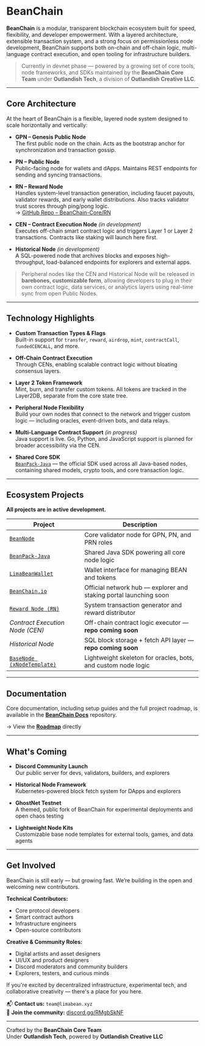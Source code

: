 # BeanChain

**BeanChain** is a modular, transparent blockchain ecosystem built for speed, flexibility, and developer empowerment. With a layered architecture, extensible transaction system, and a strong focus on permissionless node development, BeanChain supports both on-chain and off-chain logic, multi-language contract execution, and open tooling for infrastructure builders.

> Currently in devnet phase — powered by a growing set of core tools, node frameworks, and SDKs maintained by the **BeanChain Core Team** under **Outlandish Tech**, a division of **Outlandish Creative LLC**.

---

## Core Architecture

At the heart of BeanChain is a flexible, layered node system designed to scale horizontally and vertically:

- **GPN – Genesis Public Node**  
  The first public node on the chain. Acts as the bootstrap anchor for synchronization and transaction gossip.

- **PN – Public Node**  
  Public-facing node for wallets and dApps. Maintains REST endpoints for sending and syncing transactions.

- **RN – Reward Node**  
  Handles system-level transaction generation, including faucet payouts, validator rewards, and early wallet distributions. Also tracks validator trust scores through ping/pong logic.  
  → [GitHub Repo – BeanChain-Core/RN](https://github.com/BeanChain-Core/RN)

- **CEN – Contract Execution Node** *(in development)*  
  Executes off-chain smart contract logic and triggers Layer 1 or Layer 2 transactions. Contracts like staking will launch here first.

- **Historical Node** *(in development)*  
  A SQL-powered node that archives blocks and exposes high-throughput, load-balanced endpoints for explorers and external apps.

> Peripheral nodes like the CEN and Historical Node will be released in **barebones, customizable form**, allowing developers to plug in their own contract logic, data services, or analytics layers using real-time sync from open Public Nodes.

---

## Technology Highlights

- **Custom Transaction Types & Flags**  
  Built-in support for `transfer`, `reward`, `airdrop`, `mint`, `contractCall`, `fundedCENCALL`, and more.

- **Off-Chain Contract Execution**  
  Through CENs, enabling scalable contract logic without bloating consensus layers.

- **Layer 2 Token Framework**  
  Mint, burn, and transfer custom tokens. All tokens are tracked in the Layer2DB, separate from the core state tree.

- **Peripheral Node Flexibility**  
  Build your own nodes that connect to the network and trigger custom logic — including oracles, event-driven bots, and data relays.

- **Multi-Language Contract Support** *(in progress)*  
  Java support is live. Go, Python, and JavaScript support is planned for broader accessibility via the CEN.

- **Shared Core SDK**  
  [`BeanPack-Java`](https://github.com/BeanChain-Core/BeanPack-Java) — the official SDK used across all Java-based nodes, containing shared models, crypto tools, and core transaction logic.

---

## Ecosystem Projects

**All projects are in active development.**

| Project | Description |
|--------|-------------|
| [`BeanNode`](https://github.com/BeanChain-Core/BeanNode) | Core validator node for GPN, PN, and PRN roles |
| [`BeanPack-Java`](https://github.com/BeanChain-Core/BeanPack-Java) | Shared Java SDK powering all core node logic |
| [`LimaBeanWallet`](https://github.com/BeanChain-Core/LimaBeanWallet) | Wallet interface for managing BEAN and tokens |
| [`BeanChain.io`](https://github.com/BeanChain-Core/BeanChain.io) | Official network hub — explorer and staking portal launching soon |
| [`Reward Node (RN)`](https://github.com/BeanChain-Core/RN) | System transaction generator and reward distributor |
| *Contract Execution Node (CEN)* | Off-chain contract logic executor — **repo coming soon** |
| *Historical Node* | SQL block storage + fetch API layer — **repo coming soon** |
| [`BaseNode (xNodeTemplate)`](https://github.com/BeanChain-Core/BaseNode) | Lightweight skeleton for oracles, bots, and custom node logic |

---
## Documentation

Core documentation, including setup guides and the full project roadmap, is available in the [**BeanChain Docs**](https://github.com/BeanChain-Core/docs) repository.

→ View the [**Roadmap**](https://github.com/BeanChain-Core/docs/blob/main/ROADMAP.md) directly

---

## What's Coming

- **Discord Community Launch**  
  Our public server for devs, validators, builders, and explorers

- **Historical Node Framework**  
  Kubernetes-powered block fetch system for DApps and explorers

- **GhostNet Testnet**  
  A themed, public fork of BeanChain for experimental deployments and open chaos testing

- **Lightweight Node Kits**  
  Customizable base node templates for external tools, games, and data agents

---

## Get Involved

BeanChain is still early — but growing fast. We’re building in the open and welcoming new contributors.

**Technical Contributors:**
- Core protocol developers
- Smart contract authors
- Infrastructure engineers
- Open-source contributors

**Creative & Community Roles:**
- Digital artists and asset designers  
- UI/UX and product designers  
- Discord moderators and community builders  
- Explorers, testers, and curious minds  

If you're excited by decentralized infrastructure, experimental tech, and collaborative creativity — there's a place for you here.

📬 **Contact us:** `team@limabean.xyz`  
💬 **Join the community:** [discord.gg/RMgbSkNF](https://discord.gg/RMgbSkNF)

---

Crafted by the **BeanChain Core Team**  
Under **Outlandish Tech**, powered by **Outlandish Creative LLC**

